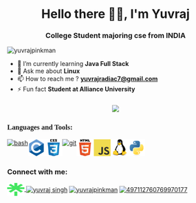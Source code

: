 ###
<h1 align="center">Hello there 👋🧔, I'm Yuvraj</h1>
<h3 align="center">College Student majoring cse from INDIA </h3>
<p align="left"> <img src="https://komarev.com/ghpvc/?username=yuvrajpinkman&color=brightgreen&style=for-the-badge&label=AM+I+POPULAR+?" alt="yuvrajpinkman" /> </p>

- 🌱 I’m currently learning **Java Full Stack**
- 💬 Ask me about **Linux**
- 📫 How to reach me ? **yuvrajradiac7@gmail.com**
- ⚡ Fun fact **Student at Alliance University**
###

<div align="center">
  <img src = [![Top Langs](https://github-readme-stats.vercel.app/api/top-langs/?username=yuvrajpinkman&layout=donut)](https://github.com/anuraghazra/github-readme-stats)>
</div>

###
<div>
    <h3 style="font-family:'Times New Roman';">Languages and Tools:</h3>
    <p style="display: flex;">
        <a href="https://www.gnu.org/software/bash/" target="_blank" rel="noreferrer"> <img src="https://www.vectorlogo.zone/logos/gnu_bash/gnu_bash-icon.svg" alt="bash" width="40" height="40"/> </a> 
        <a href="https://www.cprogramming.com/" target="_blank" rel="noreferrer"> <img src="https://raw.githubusercontent.com/devicons/devicon/master/icons/c/c-original.svg" alt="c" width="40" height="40"/> </a> 
        <a href="https://www.w3schools.com/css/" target="_blank" rel="noreferrer"> <img src="https://raw.githubusercontent.com/devicons/devicon/master/icons/css3/css3-original-wordmark.svg" alt="css3" width="40" height="40"/> </a> 
        <a href="https://git-scm.com/" target="_blank" rel="noreferrer"> <img src="https://www.vectorlogo.zone/logos/git-scm/git-scm-icon.svg" alt="git" width="40" height="40"/> </a>
        <a href="https://www.w3.org/html/" target="_blank" rel="noreferrer"> <img src="https://raw.githubusercontent.com/devicons/devicon/master/icons/html5/html5-original-wordmark.svg" alt="html5" width="40" height="40"/> </a> 
        <a href="https://developer.mozilla.org/en-US/docs/Web/JavaScript" target="_blank" rel="noreferrer"> <img src="https://raw.githubusercontent.com/devicons/devicon/master/icons/javascript/javascript-original.svg" alt="javascript" width="40" height="40"/> </a> 
        <a href="https://www.linux.org/" target="_blank" rel="noreferrer"> <img src="https://raw.githubusercontent.com/devicons/devicon/master/icons/linux/linux-original.svg" alt="linux" width="40" height="40"/> </a> 
        <a href="https://www.python.org" target="_blank" rel="noreferrer"> <img src="https://raw.githubusercontent.com/devicons/devicon/master/icons/python/python-original.svg" alt="python" width="40" height="40"/> </a>
    </p>
</div>

<div align="left">
    <h3 align="left">Connect with me:</h3>
    <p align="left">
    <a href = "https://linktr.ee/yuvrajpinkman", target = "blank"><img align="center" src="https://raw.githubusercontent.com/yuvrajpinkman/yuvrajpinkman/refs/heads/main/svg/linktree-logo-icon.svg" alt="yuvraj singh" height="30" width="40"/>
    </a>
    <a href="https://linkedin.com/in/yuvrajsingh523" target="blank"><img align="center" src="https://raw.githubusercontent.com/rahuldkjain/github-profile-readme-generator/master/src/images/icons/Social/linked-in-alt.svg" alt="yuvraj singh" height="30" width="40" /></a>
    <a href="https://instagram.com/yuvrajpinkman" target="blank"><img align="center" src="https://raw.githubusercontent.com/rahuldkjain/github-profile-readme-generator/master/src/images/icons/Social/instagram.svg" alt="yuvrajpinkman" height="30" width="40" /></a>
    <a href="https://discordapp.com/users/497112760769970177" target="blank"><img align="center" src="https://raw.githubusercontent.com/rahuldkjain/github-profile-readme-generator/master/src/images/icons/Social/discord.svg" alt="497112760769970177" height="30" width="40" /></a>
    </p>
</div>

